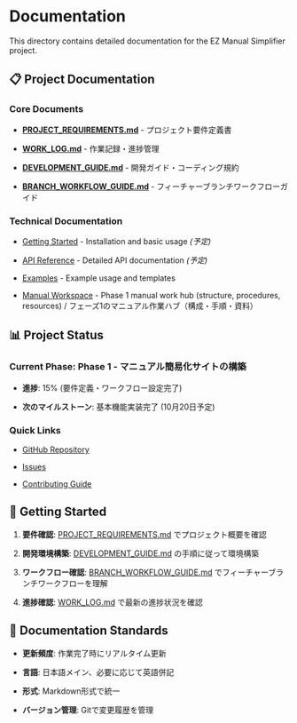 # Documentation

This directory contains detailed documentation for the EZ Manual Simplifier project.

## 📋 Project Documentation

### Core Documents

- [**PROJECT_REQUIREMENTS.md**](PROJECT_REQUIREMENTS.md) - プロジェクト要件定義書

- [**WORK_LOG.md**](WORK_LOG.md) - 作業記録・進捗管理

- [**DEVELOPMENT_GUIDE.md**](DEVELOPMENT_GUIDE.md) - 開発ガイド・コーディング規約

- [**BRANCH_WORKFLOW_GUIDE.md**](BRANCH_WORKFLOW_GUIDE.md) - フィーチャーブランチワークフローガイド

### Technical Documentation

- [Getting Started](getting_started.md) - Installation and basic usage *(予定)*

- [API Reference](api_reference.md) - Detailed API documentation *(予定)*

- [Examples](../examples/) - Example usage and templates

- [Manual Workspace](manual/README.md) - Phase 1 manual work hub (structure, procedures, resources) / フェーズ1のマニュアル作業ハブ（構成・手順・資料）

## 📊 Project Status

### Current Phase: Phase 1 - マニュアル簡易化サイトの構築

- **進捗**: 15% (要件定義・ワークフロー設定完了)

- **次のマイルストーン**: 基本機能実装完了 (10月20日予定)

### Quick Links

- [GitHub Repository](https://github.com/kazu-4728/ez-manual-simplifier)

- [Issues](https://github.com/kazu-4728/ez-manual-simplifier/issues)

- [Contributing Guide](../CONTRIBUTING.md)

## 🚀 Getting Started

1. **要件確認**: [PROJECT_REQUIREMENTS.md](PROJECT_REQUIREMENTS.md) でプロジェクト概要を確認

2. **開発環境構築**: [DEVELOPMENT_GUIDE.md](DEVELOPMENT_GUIDE.md) の手順に従って環境構築

3. **ワークフロー確認**: [BRANCH_WORKFLOW_GUIDE.md](BRANCH_WORKFLOW_GUIDE.md) でフィーチャーブランチワークフローを理解

4. **進捗確認**: [WORK_LOG.md](WORK_LOG.md) で最新の進捗状況を確認

## 📝 Documentation Standards

- **更新頻度**: 作業完了時にリアルタイム更新

- **言語**: 日本語メイン、必要に応じて英語併記

- **形式**: Markdown形式で統一

- **バージョン管理**: Gitで変更履歴を管理

